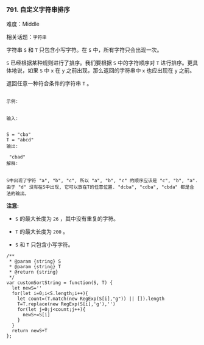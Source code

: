 ### 791. 自定义字符串排序

难度：Middle

相关话题：`字符串`

字符串 `S` 和  `T`  只包含小写字符。在 `S` 中，所有字符只会出现一次。



 `S`  已经根据某种规则进行了排序。我们要根据 `S` 中的字符顺序对 `T` 进行排序。更具体地说，如果 `S` 中 `x` 在 `y` 之前出现，那么返回的字符串中 `x` 也应出现在 `y` 之前。



返回任意一种符合条件的字符串 `T` 。





```

示例:


输入:


S = "cba"
T = "abcd"
输出:

 "cbad"
解释:

 
S中出现了字符 "a", "b", "c", 所以 "a", "b", "c" 的顺序应该是 "c", "b", "a". 
由于 "d" 没有在S中出现, 它可以放在T的任意位置. "dcba", "cdba", "cbda" 都是合法的输出。

```


**注意:** 




* `S` 的最大长度为 `26` ，其中没有重复的字符。

* `T` 的最大长度为 `200` 。

* `S` 和 `T` 只包含小写字符。






```
/**
 * @param {string} S
 * @param {string} T
 * @return {string}
 */
var customSortString = function(S, T) {
  let newS=''
  for(let i=0;i<S.length;i++){
    let count=(T.match(new RegExp(S[i],"g")) || []).length
    T=T.replace(new RegExp(S[i],'g'),'')
    for(let j=0;j<count;j++){
      newS+=S[i]
    }
  }
  return newS+T
};



```

